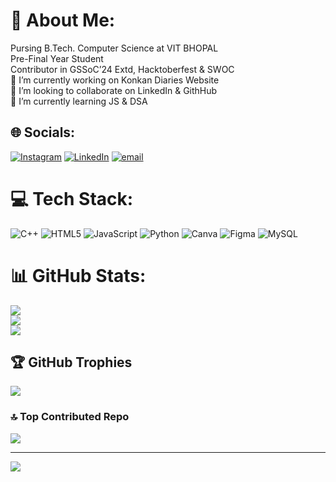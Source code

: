 # 💫 About Me:
Pursing B.Tech. Computer Science at VIT BHOPAL <br>
Pre-Final Year Student <br>
Contributor in GSSoC’24 Extd, Hacktoberfest & SWOC<br>
🔭 I’m currently working on Konkan Diaries Website<br>👯 I’m looking to collaborate on LinkedIn & GithHub <br>🌱 I’m currently learning JS & DSA<br>


## 🌐 Socials:
[![Instagram](https://img.shields.io/badge/Instagram-%23E4405F.svg?logo=Instagram&logoColor=white)](https://instagram.com/riddhi_mdt) [![LinkedIn](https://img.shields.io/badge/LinkedIn-%230077B5.svg?logo=linkedin&logoColor=white)](https://linkedin.com/in/riddhi-mhadgut-3b0a21289) [![email](https://img.shields.io/badge/Email-D14836?logo=gmail&logoColor=white)](mailto:riddhimhadgut17@gmail.com) 

# 💻 Tech Stack:
![C++](https://img.shields.io/badge/c++-%2300599C.svg?style=for-the-badge&logo=c%2B%2B&logoColor=white) ![HTML5](https://img.shields.io/badge/html5-%23E34F26.svg?style=for-the-badge&logo=html5&logoColor=white) ![JavaScript](https://img.shields.io/badge/javascript-%23323330.svg?style=for-the-badge&logo=javascript&logoColor=%23F7DF1E) ![Python](https://img.shields.io/badge/python-3670A0?style=for-the-badge&logo=python&logoColor=ffdd54) ![Canva](https://img.shields.io/badge/Canva-%2300C4CC.svg?style=for-the-badge&logo=Canva&logoColor=white) ![Figma](https://img.shields.io/badge/figma-%23F24E1E.svg?style=for-the-badge&logo=figma&logoColor=white) ![MySQL](https://img.shields.io/badge/mysql-4479A1.svg?style=for-the-badge&logo=mysql&logoColor=white)
# 📊 GitHub Stats:
![](https://github-readme-stats.vercel.app/api?username=RiddhiM170904&theme=tokyonight&hide_border=false&include_all_commits=true&count_private=true)<br/>
![](https://github-readme-streak-stats.herokuapp.com/?user=RiddhiM170904&theme=tokyonight&hide_border=false)<br/>
![](https://github-readme-stats.vercel.app/api/top-langs/?username=RiddhiM170904&theme=tokyonight&hide_border=false&include_all_commits=true&count_private=true&layout=compact)

## 🏆 GitHub Trophies
![](https://github-profile-trophy.vercel.app/?username=RiddhiM170904&theme=tokyonight&no-frame=false&no-bg=true&margin-w=4)

### 🔝 Top Contributed Repo
![](https://github-contributor-stats.vercel.app/api?username=RiddhiM170904&limit=5&theme=tokyonight&combine_all_yearly_contributions=true)

---
[![](https://visitcount.itsvg.in/api?id=RiddhiM170904&icon=0&color=0)](https://visitcount.itsvg.in)

